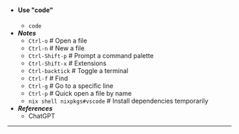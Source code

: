 - #### Use "code"
    - `code`
- ***Notes***
    - `Ctrl-o` # Open a file
    - `Ctrl-n` # New a file
    - `Ctrl-Shift-p` # Prompt a command palette
    - `Ctrl-Shift-x` # Extensions
    - `Ctrl-backtick` # Toggle a terminal
    - `Ctrl-f` # Find
    - `Ctrl-g` # Go to a specific line
    - `Ctrl-p` # Quick open a file by name
    - `nix shell nixpkgs#vscode` # Install dependencies temporarily
- ***References***
    - ChatGPT
- ---
